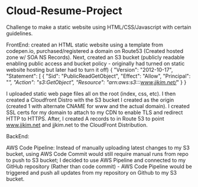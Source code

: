 # Cloud-Resume-Project
Challenge to make a static website using HTML/CSS/Javascript with certain guidelines.
  
FrontEnd: created an HTML static website using a template from codepen.io, purchased/registered a domain on Route53 (Created hosted zone w/ SOA NS Records). Next, created an S3 bucket (publicly readable enabling public access and bucket policy - originally had turned on static website hosting but later had to turn it off)
{
    "Version": "2012-10-17",
    "Statement": [
        {
            "Sid": "PublicReadGetObject",
            "Effect": "Allow",
            "Principal": "*",
            "Action": "s3:GetObject",
            "Resource": "arn:aws:s3:::www.jjkim.net/*"
        }
}

I uploaded static web page files all on the root (index, css, etc). I then created a Cloudfront Distro with the S3 bucket I created as the origin (created 1 with alternate CNAME for www and the actual domain). I created SSL certs for my domain to attach to my CDN to enable TLS and redirect HTTP to HTTPS. After, I created A records to in Route 53 to point www.jjkim.net and jjkim.net to the CloudFront Distribution.

BackEnd: 

AWS Code Pipeline: Instead of manually uploading latest changes to my S3 bucket, using AWS Code Commit would still require manual runs from repo to push to S3 bucket; I decided to use AWS Pipeline and connected to my GitHub repository (Rather than code commit) - AWS Code Pipeline would be triggered and push all updates from my repository on Github to my S3 bucket.
